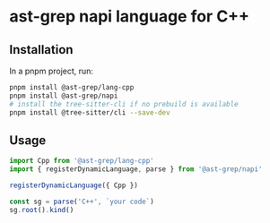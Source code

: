 # ast-grep napi language for C++

## Installation

In a pnpm project, run:

```bash
pnpm install @ast-grep/lang-cpp
pnpm install @ast-grep/napi
# install the tree-sitter-cli if no prebuild is available
pnpm install @tree-sitter/cli --save-dev
```

## Usage

```js
import Cpp from '@ast-grep/lang-cpp'
import { registerDynamicLanguage, parse } from '@ast-grep/napi'

registerDynamicLanguage({ Cpp })

const sg = parse('C++', `your code`)
sg.root().kind()
```
